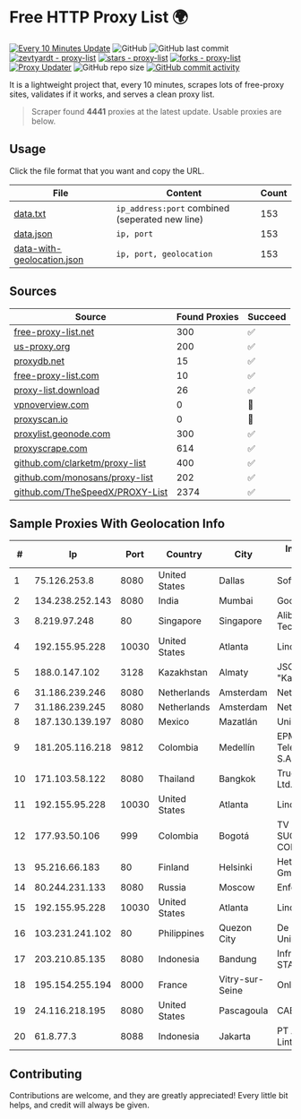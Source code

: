 
# Free HTTP Proxy List 🌍

[![Every 10 Minutes Update](https://github.com/mertguvencli/http-proxy-list/actions/workflows/main.yml/badge.svg?branch=main)](https://github.com/mertguvencli/http-proxy-list/actions/workflows/main.yml)
![GitHub](https://img.shields.io/github/license/mertguvencli/http-proxy-list)
![GitHub last commit](https://img.shields.io/github/last-commit/mertguvencli/http-proxy-list)
[![zevtyardt - proxy-list](https://img.shields.io/static/v1?label=zevtyardt&message=proxy-list&color=blue&logo=github)](https://github.com/zevtyardt/proxy-list "Go to GitHub repo")
[![stars - proxy-list](https://img.shields.io/github/stars/zevtyardt/proxy-list?style=social)](https://github.com/zevtyardt/proxy-list)
[![forks - proxy-list](https://img.shields.io/github/forks/zevtyardt/proxy-list?style=social)](https://github.com/zevtyardt/proxy-list)
[![Proxy Updater](https://github.com/zevtyardt/proxy-list/workflows/Proxy%20Updater/badge.svg)](https://github.com/zevtyardt/proxy-list/actions?query=workflow:"Proxy+Updater")
![GitHub repo size](https://img.shields.io/github/repo-size/zevtyardt/proxy-list)
[![GitHub commit activity](https://img.shields.io/github/commit-activity/m/zevtyardt/proxy-list?logo=commits)](https://github.com/zevtyardt/proxy-list/commits/main)

It is a lightweight project that, every 10 minutes, scrapes lots of free-proxy sites, validates if it works, and serves a clean proxy list.

> Scraper found **4441** proxies at the latest update. Usable proxies are below.

## Usage

Click the file format that you want and copy the URL.

|File|Content|Count|
|----|-------|-----|
|[data.txt](https://raw.githubusercontent.com/mertguvencli/http-proxy-list/main/proxy-list/data.txt)|`ip_address:port` combined (seperated new line)|153|
|[data.json](https://raw.githubusercontent.com/mertguvencli/http-proxy-list/main/proxy-list/data.json)|`ip, port`|153|
|[data-with-geolocation.json](https://raw.githubusercontent.com/mertguvencli/http-proxy-list/main/proxy-list/data-with-geolocation.json)|`ip, port, geolocation`|153|

## Sources

|Source|Found Proxies|Succeed|
|------|-------------|-------|
|[free-proxy-list.net](https://free-proxy-list.net)|300|✅|
|[us-proxy.org](https://www.us-proxy.org)|200|✅|
|[proxydb.net](http://proxydb.net)|15|✅|
|[free-proxy-list.com](https://free-proxy-list.com/?page=&port=&type%5B%5D=http&type%5B%5D=https&up_time=0&search=Search)|10|✅|
|[proxy-list.download](https://www.proxy-list.download/HTTP)|26|✅|
|[vpnoverview.com](https://vpnoverview.com/privacy/anonymous-browsing/free-proxy-servers)|0|🚫|
|[proxyscan.io](https://www.proxyscan.io)|0|🚫|
|[proxylist.geonode.com](https://proxylist.geonode.com/api/proxy-list?limit=300&page=1&sort_by=lastChecked&sort_type=desc&protocols=http,https)|300|✅|
|[proxyscrape.com](https://api.proxyscrape.com/v2/?request=displayproxies&protocol=http&timeout=10000&country=all&ssl=all&anonymity=all)|614|✅|
|[github.com/clarketm/proxy-list](https://raw.githubusercontent.com/clarketm/proxy-list/master/proxy-list-raw.txt)|400|✅|
|[github.com/monosans/proxy-list](https://raw.githubusercontent.com/monosans/proxy-list/main/proxies/http.txt)|202|✅|
|[github.com/TheSpeedX/PROXY-List](https://raw.githubusercontent.com/TheSpeedX/PROXY-List/master/http.txt)|2374|✅|


## Sample Proxies With Geolocation Info

|#|Ip|Port|Country|City|Internet Service Provider|
|-|--|----|-------|----|-------------------------|
|1|75.126.253.8|8080|United States|Dallas|SoftLayer|
|2|134.238.252.143|8080|India|Mumbai|Google LLC|
|3|8.219.97.248|80|Singapore|Singapore|Alibaba (US) Technology Co., Ltd.|
|4|192.155.95.228|10030|United States|Atlanta|Linode, LLC|
|5|188.0.147.102|3128|Kazakhstan|Almaty|JSC "KazTransCom"|
|6|31.186.239.246|8080|Netherlands|Amsterdam|NetSkope Inc|
|7|31.186.239.245|8080|Netherlands|Amsterdam|NetSkope Inc|
|8|187.130.139.197|8080|Mexico|Mazatlán|Uninet S.A. de C.V.|
|9|181.205.116.218|9812|Colombia|Medellín|EPM Telecomunicaciones S.A. E.S.P.|
|10|171.103.58.122|8080|Thailand|Bangkok|True Internet Co., Ltd.|
|11|192.155.95.228|10030|United States|Atlanta|Linode, LLC|
|12|177.93.50.106|999|Colombia|Bogotá|TV AZTECA SUCURSAL COLOMBIA|
|13|95.216.66.183|80|Finland|Helsinki|Hetzner Online GmbH|
|14|80.244.231.133|8080|Russia|Moscow|Enforta-MSK|
|15|192.155.95.228|10030|United States|Atlanta|Linode, LLC|
|16|103.231.241.102|80|Philippines|Quezon City|De La Salle University|
|17|203.210.85.135|8080|Indonesia|Bandung|Infrastruktur STARNET|
|18|195.154.255.194|8000|France|Vitry-sur-Seine|Online S.A.S.|
|19|24.116.218.195|8080|United States|Pascagoula|CABLE ONE, INC.|
|20|61.8.77.3|8088|Indonesia|Jakarta|PT Aplikanusa Lintasarta|



## Contributing

Contributions are welcome, and they are greatly appreciated! Every
little bit helps, and credit will always be given.

